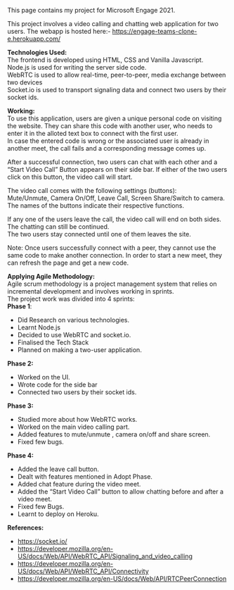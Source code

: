 This page contains my project for Microsoft Engage 2021.

This project involves a video calling and chatting web application for two users.
The webapp is hosted here:- https://engage-teams-clone-e.herokuapp.com/

**Technologies Used:** <br />
The frontend is developed using HTML, CSS and Vanilla Javascript.  <br />
Node.js is used for writing the server side code.  <br />
WebRTC is used to allow real-time, peer-to-peer, media exchange between two devices  <br />
Socket.io is used to transport signaling data and connect two users by their socket ids.  <br />

**Working:**  <br />
To use this application, users are given a unique personal code on visiting the website. They can share this code with another user, who needs to enter it in the alloted text box to connect with the first user. <br />
In case the entered code is wrong or the associated user is already in another meet, the call fails and a corresponding message comes up. <br />

After a successful connection, two users can chat with each other and a “Start Video Call” Button appears on their side bar. If either of the two users click on this button, the video call will start. <br />

The video call comes with the following settings (buttons): <br />
Mute/Unmute, Camera On/Off, Leave Call, Screen Share/Switch to camera.<br />
The names of the buttons indicate their respective functions. <br />

If any one of the users leave the call, the video call will end on both sides. The chatting can still be continued. <br />
The two users stay connected until one of them leaves the site. <br />

Note: Once users successfully connect with a peer, they cannot use the same code to make another connection. In order to start a new meet, they can refresh the page and get a new code.<br />

**Applying Agile Methodology:**  <br />
Agile scrum methodology is a project management system that relies on incremental development and involves working in sprints.<br />
The project work was divided into 4 sprints: <br />
**Phase 1**:
* Did Research on various technologies.
* Learnt Node.js
* Decided to use WebRTC and socket.io.
* Finalised the Tech Stack
* Planned on making a two-user application.

**Phase 2:**
* Worked on the UI.
* Wrote code for the side bar
* Connected two users by their socket ids.

**Phase 3:**
* Studied more about how WebRTC works.
* Worked on the main video calling part.
* Added features to mute/unmute ,  camera on/off and share screen.
* Fixed few bugs.

**Phase 4:**
* Added the leave call button.
* Dealt with features mentioned in Adopt Phase.
* Added chat feature during the video meet.
* Added the “Start Video Call” button to allow chatting before and after a video meet.
* Fixed few Bugs.
* Learnt to deploy on Heroku.

**References:**
* https://socket.io/
* https://developer.mozilla.org/en-US/docs/Web/API/WebRTC_API/Signaling_and_video_calling
* https://developer.mozilla.org/en-US/docs/Web/API/WebRTC_API/Connectivity
* https://developer.mozilla.org/en-US/docs/Web/API/RTCPeerConnection

